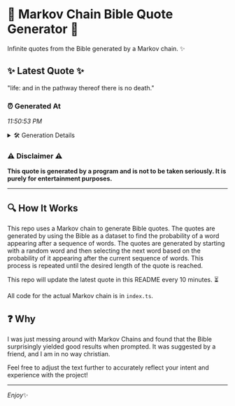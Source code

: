 # 📖 Markov Chain Bible Quote Generator 📖

Infinite quotes from the Bible generated by a Markov chain. ✨

## ✨ Latest Quote ✨
"life: and in the pathway thereof there is no death."

### ⏰ Generated At
*11:50:53 PM*

<details>
    <summary>🛠️ Generation Details</summary>
    <p>
        <strong>🌱 Seed:</strong> life:<br>
        <strong>🔄 Iterations:</strong> 9<br>
        <strong>📜 Context History:</strong><br>[ life: ]: and<br>[ life:, and ]: in<br>[ life:, and, in ]: the<br>[ life:, and, in, the ]: pathway<br>[ life:, and, in, the, pathway ]: thereof<br>[ life:, and, in, the, pathway, thereof ]: there<br>[ and, in, the, pathway, thereof, there ]: is<br>[ in, the, pathway, thereof, there, is ]: no<br>[ the, pathway, thereof, there, is, no ]: death.<br>
    </p>
</details>

### ⚠️ Disclaimer ⚠️
**This quote is generated by a program and is not to be taken seriously. It is purely for entertainment purposes.**

---

## 🔍 How It Works

This repo uses a Markov chain to generate Bible quotes. The quotes are generated by using the Bible as a dataset to find the probability of a word appearing after a sequence of words. The quotes are generated by starting with a random word and then selecting the next word based on the probability of it appearing after the current sequence of words. This process is repeated until the desired length of the quote is reached.

This repo will update the latest quote in this README every 10 minutes. ⏳

All code for the actual Markov chain is in `index.ts`.

## ❓ Why

I was just messing around with Markov Chains and found that the Bible surprisingly yielded good results when prompted. 
It was suggested by a friend, and I am in no way christian.

Feel free to adjust the text further to accurately reflect your intent and experience with the project!

---

*Enjoy*✨
